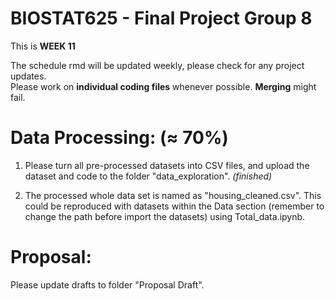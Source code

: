 # BIOSTAT625 - Final Project Group 8

This is **WEEK 11**

The schedule rmd will be updated weekly, please check for any project updates.\
Please work on **individual coding files** whenever possible. **Merging** might fail.

# Data Processing: ($\approx$ 70%)

1. Please turn all pre-processed datasets into CSV files, and upload the dataset and code to the folder "data_exploration". *(finished)* 

2. The processed whole data set is named as "housing_cleaned.csv". This could be reproduced with datasets within the Data section (remember to change the path before import the datasets) using Total_data.ipynb.


# Proposal:

Please update drafts to folder "Proposal Draft".
